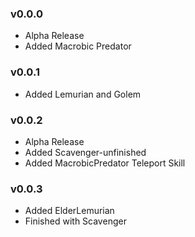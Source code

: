 ### v0.0.0
* Alpha Release
* Added Macrobic Predator

### v0.0.1
* Added Lemurian and Golem

### v0.0.2

* Alpha Release
* Added Scavenger-unfinished
* Added MacrobicPredator Teleport Skill

### v0.0.3

* Added ElderLemurian
* Finished with Scavenger